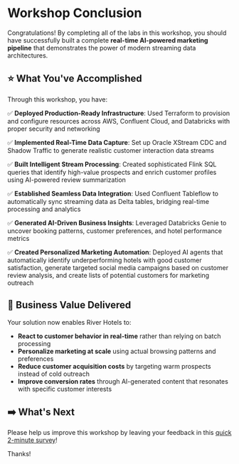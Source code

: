 # Workshop Conclusion

Congratulations! By completing all of the labs in this workshop, you should have successfully built a complete **real-time AI-powered marketing pipeline** that demonstrates the power of modern streaming data architectures.

## ⭐ What You've Accomplished

Through this workshop, you have:

✅ **Deployed Production-Ready Infrastructure**: Used Terraform to provision and configure resources across AWS, Confluent Cloud, and Databricks with proper security and networking

✅ **Implemented Real-Time Data Capture**: Set up Oracle XStream CDC and Shadow Traffic to generate realistic customer interaction data streams

✅ **Built Intelligent Stream Processing**: Created sophisticated Flink SQL queries that identify high-value prospects and enrich customer profiles using AI-powered review summarization

✅ **Established Seamless Data Integration**: Used Confluent Tableflow to automatically sync streaming data as Delta tables, bridging real-time processing and analytics

✅ **Generated AI-Driven Business Insights**: Leveraged Databricks Genie to uncover booking patterns, customer preferences, and hotel performance metrics

✅ **Created Personalized Marketing Automation**: Deployed AI agents that automatically identify underperforming hotels with good customer satisfaction, generate targeted social media campaigns based on customer review analysis, and create lists of potential customers for marketing outreach

## 💎 Business Value Delivered

Your solution now enables River Hotels to:

- **React to customer behavior in real-time** rather than relying on batch processing
- **Personalize marketing at scale** using actual browsing patterns and preferences
- **Reduce customer acquisition costs** by targeting warm prospects instead of cold outreach
- **Improve conversion rates** through AI-generated content that resonates with specific customer interests

## ➡️ What's Next

Please help us improve this workshop by leaving your feedback in this [quick 2-minute survey](https://docs.google.com/forms/d/e/1FAIpQLSfoVUqUFTAxHKJop7t8TvfZ4gItQxJ1RaM4oy72DjtK-HWoJg/viewform?usp=pp_url&entry.179681974=Tableflow+and+Databricks)!

Thanks!
